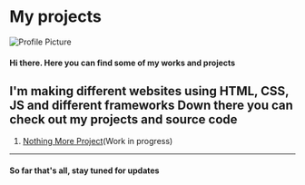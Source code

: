 # My projects
![Profile Picture](https://user-images.githubusercontent.com/42829827/229069110-5f0ace14-38c0-46d4-9013-6c734909fcfc.png)
#### Hi there. Here you can find some of my works and projects
I'm making different websites using HTML, CSS, JS and different frameworks
**Down there you can check out my projects and source code**
---
1. [Nothing More Project](https://imflawlezz.github.io/NothingMore_Project/index.html)(Work in progress)
---
#### So far that's all, stay tuned for updates


